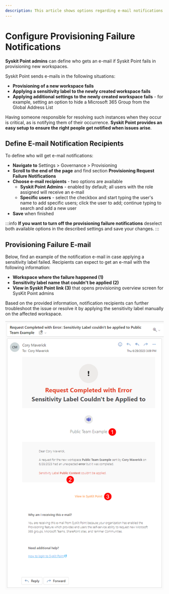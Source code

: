 ```yaml
---
description: This article shows options regarding e-mail notifications Syskit Point can send in case of a provisioning failure. 
---
```


# Configure Provisioning Failure Notifications

**Syskit Point admins** can define who gets an e-mail if Syskit Point fails in provisioning new workspaces.

Syskit Point sends e-mails in the following situations:
* **Provisioning of a new workspace fails**
* **Applying a sensitivity label to the newly created workspace fails**
* **Applying additional settings to the newly created workspace fails** - for example, setting an option to hide a Microsoft 365 Group from the Global Address List

Having someone responsible for resolving such instances when they occur is critical, as is notifying them of their occurrence. 
**Syskit Point provides an easy setup to ensure the right people get notified when issues arise**.

## Define E-mail Notification Recipients

To define who will get e-mail notifications:
* **Navigate to** Settings > Governance > Provisioning
* **Scroll to the end of the page** and find section **Provisioning Request Failure Notifications**
* **Choose e-mail recipients** - two options are available
    * **Syskit Point Admins** - enabled by default; all users with the role assigned will receive an e-mail
    * **Specific users** - select the checkbox and start typing the user's name to add specific users; click the user to add; continue typing to search and add a new user
* **Save** when finished

:::info
**If you want to turn off the provisioning failure notifications** deselect both available options in the described settings and save your changes.
:::

## Provisioning Failure E-mail

Below, find an example of the notification e-mail in case applying a sensitivity label failed. 
Recipients can expect to get an e-mail with the following information:
* **Workspace where the failure happened (1)**
* **Sensitivity label name that couldn't be applied (2)**
* **View in Syskit Point link (3)** that opens provisioning overview screen for SysKit Point admins

Based on the provided information, notification recipients can further troubleshoot the issue or resolve it by applying the sensitivity label manually on the affected workspace.

![Provisioning Failure E-Mail Example](../../../static/img/configure-provisioning-failure-notifications-email-example.png)
